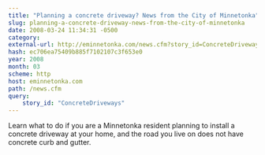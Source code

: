 ```yaml
---
title: "Planning a concrete driveway? News from the City of Minnetonka"
slug: planning-a-concrete-driveway-news-from-the-city-of-minnetonka
date: 2008-03-24 11:34:31 -0500
category: 
external-url: http://eminnetonka.com/news.cfm?story_id=ConcreteDriveways
hash: ec706ea75409b885f7102107c3f653e0
year: 2008
month: 03
scheme: http
host: eminnetonka.com
path: /news.cfm
query:
    story_id: "ConcreteDriveways"
---
```


Learn what to do if you are a Minnetonka resident planning to install a concrete driveway at your home, and the road you live on does not have concrete curb and gutter.
